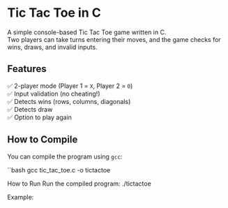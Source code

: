 # Tic Tac Toe in C

A simple console-based Tic Tac Toe game written in C.  
Two players can take turns entering their moves, and the game checks for wins, draws, and invalid inputs.

## Features

✅ 2-player mode (Player 1 = `X`, Player 2 = `O`)  
✅ Input validation (no cheating!)  
✅ Detects wins (rows, columns, diagonals)  
✅ Detects draw  
✅ Option to play again

## How to Compile

You can compile the program using `gcc`:

``bash
gcc tic_tac_toe.c -o tictactoe

How to Run
Run the compiled program:
./tictactoe


Example: 

